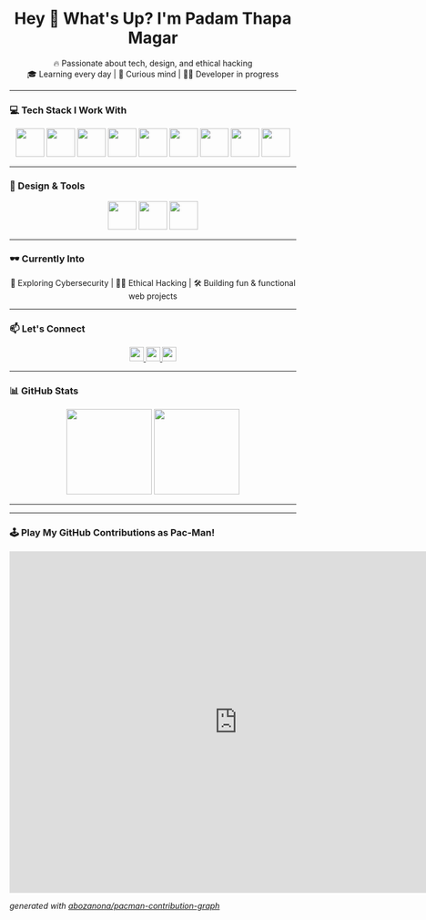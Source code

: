 <h1 align="center">Hey 👋 What's Up? I'm Padam Thapa Magar</h1>

<p align="center">
  🔥 Passionate about tech, design, and ethical hacking<br/>
  🎓 Learning every day | 🧠 Curious mind | 👨‍💻 Developer in progress
</p>

---

### 💻 Tech Stack I Work With

<div align="center">
  <img src="https://skillicons.dev/icons?i=c" height="50" />
  <img src="https://skillicons.dev/icons?i=cpp" height="50" />
  <img src="https://skillicons.dev/icons?i=cs" height="50" />
  <img src="https://skillicons.dev/icons?i=html" height="50" />
  <img src="https://skillicons.dev/icons?i=css" height="50" />
  <img src="https://skillicons.dev/icons?i=js" height="50" />
  <img src="https://skillicons.dev/icons?i=java" height="50" />
  <img src="https://skillicons.dev/icons?i=php" height="50" />
  <img src="https://skillicons.dev/icons?i=python" height="50" />
</div>

---

### 🎨 Design & Tools

<div align="center">
  <img src="https://skillicons.dev/icons?i=figma" height="50" />
  <img src="https://cdn.jsdelivr.net/gh/devicons/devicon/icons/photoshop/photoshop-plain.svg" height="50" />
  <img src="https://cdn.jsdelivr.net/gh/devicons/devicon/icons/illustrator/illustrator-plain.svg" height="50" />
</div>

---

### 🕶️ Currently Into

<div align="center">
  <p>🚀 Exploring Cybersecurity | 🕵️‍♂️ Ethical Hacking | 🛠️ Building fun & functional web projects</p>
</div>

---

### 📫 Let's Connect

<div align="center">
  <a href="https://linkedin.com/in/YOUR_LINK_HERE">
    <img src="https://img.shields.io/static/v1?message=LinkedIn&logo=linkedin&label=&color=0077B5&logoColor=white&style=for-the-badge" height="25" />
  </a>
  <a href="https://twitter.com/YOUR_LINK_HERE">
    <img src="https://img.shields.io/static/v1?message=Twitter&logo=twitter&label=&color=1DA1F2&logoColor=white&style=for-the-badge" height="25" />
  </a>
  <a href="https://discord.com/users/YOUR_ID_HERE">
    <img src="https://img.shields.io/static/v1?message=Discord&logo=discord&label=&color=7289DA&logoColor=white&style=for-the-badge" height="25" />
  </a>
</div>

---

### 📊 GitHub Stats

<div align="center">
  <img src="https://streak-stats.demolab.com?user=PadamTMagar&theme=dracula&hide_border=false" height="150" />
  <img src="https://github-profile-trophy.vercel.app/?username=PadamTMagar&theme=dracula&row=1&no-frame=true" height="150" />
</div>

---

---

### 🕹️ Play My GitHub Contributions as Pac-Man!

<iframe src="https://abozanona.github.io/pacman-contribution-graph/embeded/canvas.html?username=PadamTMagar&platform=github" 
    width="800" height="600" frameborder="0"></iframe>

_generated with [abozanona/pacman-contribution-graph](https://abozanona.github.io/pacman-contribution-graph/)_

